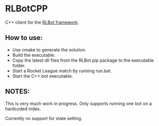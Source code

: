 # RLBotCPP

C++ client for the [RLBot framework](https://github.com/RLBot/RLBot).

## How to use:

- Use cmake to generate the solution.
- Build the executable.
- Copy the latest dll files from the RLBot pip package to the executable folder.
- Start a Rocket League match by running run.bat.
- Start the C++ bot executable.

## NOTES:

This is very much work in progress. Only supports running one bot on a hardcoded index.

Currently no support for state setting.
